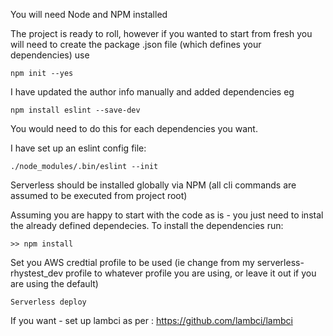 
You will need Node and NPM installed

The project is ready to roll, however if you wanted to start from fresh you will need to create the package .json file (which defines your dependencies) use
```
npm init --yes
```
I have updated the author info manually and added dependencies eg
```
npm install eslint --save-dev
```
You would need to do this for each dependencies you want.

I have set up an eslint config file:
```
./node_modules/.bin/eslint --init
```

Serverless should be installed globally via NPM (all cli commands are assumed to be executed from project root)

Assuming you are happy to start with the code as is - you just need to instal the already defined dependecies.
To install the dependencies run:
```
>> npm install
```

Set you AWS credtial profile to be used (ie change from my serverless-rhystest_dev profile to whatever profile you are using, or leave it out if you are using the default)
```
Serverless deploy
```

If you want - set up lambci as per : https://github.com/lambci/lambci